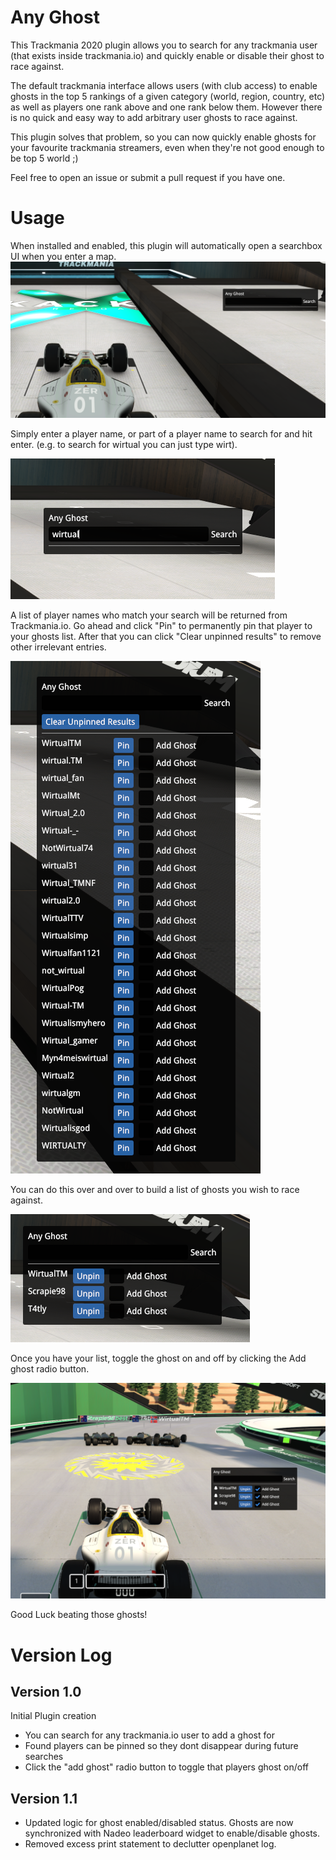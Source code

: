 # Any Ghost

This Trackmania 2020 plugin allows you to search for any trackmania user (that exists inside trackmania.io) and quickly enable or disable their ghost to race against.

The default trackmania interface allows users (with club access) to enable ghosts in the top 5 rankings of a given category (world, region, country, etc) as well as players one rank above and one rank below them.
However there is no quick and easy way to add arbitrary user ghosts to race against.

This plugin solves that problem, so you can now quickly enable ghosts for your favourite trackmania streamers, even when they're not good enough to be top 5 world ;)

Feel free to open an issue or submit a pull request if you have one.

# Usage

When installed and enabled, this plugin will automatically open a searchbox UI when you enter a map.
![](images/any_ghost_initial_window.png)

Simply enter a player name, or part of a player name to search for and hit enter. (e.g. to search for wirtual you can just type wirt).

![](images/any_ghost_search.png)

A list of player names who match your search will be returned from Trackmania.io.
Go ahead and click "Pin" to permanently pin that player to your ghosts list.
After that you can click "Clear unpinned results" to remove other irrelevant entries.

![](images/any_ghost_search_results.png)

You can do this over and over to build a list of ghosts you wish to race against.

![](images/any_ghost_pinned_players.png)

Once you have your list, toggle the ghost on and off by clicking the Add ghost radio button.

![](images/ghosts.png)

Good Luck beating those ghosts!

# Version Log

## Version 1.0
Initial Plugin creation
- You can search for any trackmania.io user to add a ghost for
- Found players can be pinned so they dont disappear during future searches
- Click the "add ghost" radio button to toggle that players ghost on/off


## Version 1.1
- Updated logic for ghost enabled/disabled status. Ghosts are now synchronized with Nadeo leaderboard widget to enable/disable ghosts.
- Removed excess print statement to declutter openplanet log.